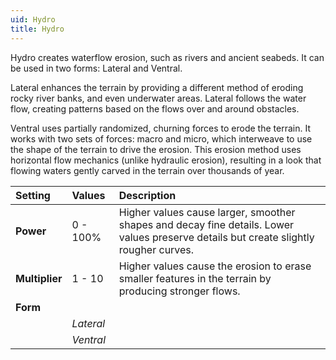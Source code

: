 ```yaml
---
uid: Hydro
title: Hydro
---
```


Hydro creates waterflow erosion, such as rivers and ancient seabeds. It can be used in two forms: Lateral and Ventral.

Lateral enhances the terrain by providing a different method of eroding rocky river banks, and even underwater areas. Lateral follows the water flow, creating patterns based on the flows over and around obstacles. 

Ventral uses partially randomized, churning forces to erode the terrain. It works with two sets of forces: macro and micro, which interweave to use the shape of the terrain to drive the erosion. This erosion method uses horizontal flow mechanics (unlike hydraulic erosion), resulting in a look that flowing waters gently carved in the terrain over thousands of year.

 
| Setting        | Values      | Description                                                                                                                           |
| :------------- | :---------- | :------------------------------------------------------------------------------------------------------------------------------------ |
| **Power**      | 0 - 100% | Higher values cause larger, smoother shapes and decay fine details. Lower values preserve details but create slightly rougher curves. |
| **Multiplier** | 1 - 10      | Higher values cause the erosion to erase smaller features in the terrain by producing stronger flows.                             |
| **Form**       |             |
|                | *Lateral*   |                                                                                                                                       |
|                | *Ventral*   |                                                                                                                                       |



